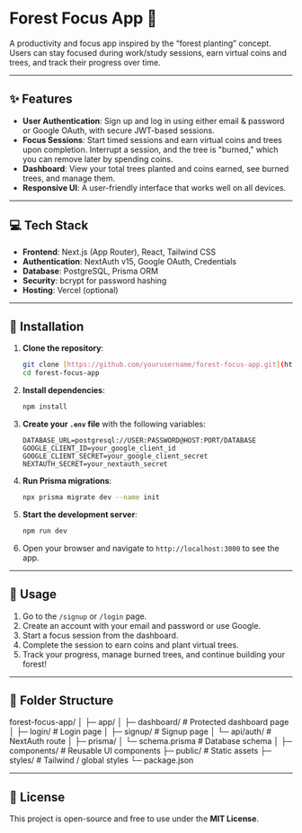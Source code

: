 # Forest Focus App 🌲
A productivity and focus app inspired by the “forest planting” concept. Users can stay focused during work/study sessions, earn virtual coins and trees, and track their progress over time.

---

## ✨ Features
* **User Authentication**: Sign up and log in using either email & password or Google OAuth, with secure JWT-based sessions.
* **Focus Sessions**: Start timed sessions and earn virtual coins and trees upon completion. Interrupt a session, and the tree is "burned," which you can remove later by spending coins.
* **Dashboard**: View your total trees planted and coins earned, see burned trees, and manage them.
* **Responsive UI**: A user-friendly interface that works well on all devices.

---

## 💻 Tech Stack
* **Frontend**: Next.js (App Router), React, Tailwind CSS
* **Authentication**: NextAuth v15, Google OAuth, Credentials
* **Database**: PostgreSQL, Prisma ORM
* **Security**: bcrypt for password hashing
* **Hosting**: Vercel (optional)

---

## 🚀 Installation
1.  **Clone the repository**:
    ```bash
    git clone [https://github.com/yourusername/forest-focus-app.git](https://github.com/yourusername/forest-focus-app.git)
    cd forest-focus-app
    ```
2.  **Install dependencies**:
    ```bash
    npm install
    ```
3.  **Create your `.env` file** with the following variables:
    ```
    DATABASE_URL=postgresql://USER:PASSWORD@HOST:PORT/DATABASE
    GOOGLE_CLIENT_ID=your_google_client_id
    GOOGLE_CLIENT_SECRET=your_google_client_secret
    NEXTAUTH_SECRET=your_nextauth_secret
    ```
4.  **Run Prisma migrations**:
    ```bash
    npx prisma migrate dev --name init
    ```
5.  **Start the development server**:
    ```bash
    npm run dev
    ```
6.  Open your browser and navigate to `http://localhost:3000` to see the app.

---

## 🎨 Usage
1.  Go to the `/signup` or `/login` page.
2.  Create an account with your email and password or use Google.
3.  Start a focus session from the dashboard.
4.  Complete the session to earn coins and plant virtual trees.
5.  Track your progress, manage burned trees, and continue building your forest! 

---

## 📂 Folder Structure
forest-focus-app/
│
├─ app/
│  ├─ dashboard/        # Protected dashboard page
│  ├─ login/            # Login page
│  ├─ signup/           # Signup page
│  └─ api/auth/         # NextAuth route
│
├─ prisma/
│  └─ schema.prisma      # Database schema
│
├─ components/          # Reusable UI components
├─ public/              # Static assets
├─ styles/              # Tailwind / global styles
└─ package.json


---

## 📄 License
This project is open-source and free to use under the **MIT License**.
